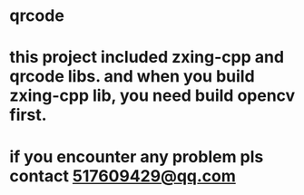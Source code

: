 # qrcode
# this project included zxing-cpp and qrcode libs. and when you build zxing-cpp lib, you need build opencv first.
# if you encounter any problem pls contact 517609429@qq.com
